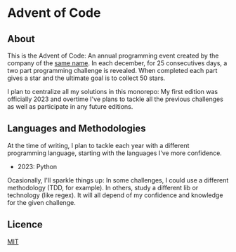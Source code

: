 # Advent of Code

## About
This is the Advent of Code: An annual programming event created by the company of the [same name](https://adventofcode.com). In each december, for 25 consecutives days, a two part programming challenge is revealed. When completed each part gives a star and the ultimate goal is to collect 50 stars.

I plan to centralize all my solutions in this monorepo: My first edition was officially 2023 and overtime I've plans to tackle all the previous challenges as well as participate in any future editions.

## Languages and Methodologies
At the time of writing, I plan to tackle each year with a different programming language, starting with the languages I've more confidence. 
- 2023: Python

Ocasionally, I'll sparkle things up: In some challenges, I could use a different methodology (TDD, for example). In others, study a different lib or technology (like regex). It will all depend of my confidence and knowledge for the given challenge.

## Licence
[MIT](https://choosealicense.com/licenses/mit/)



